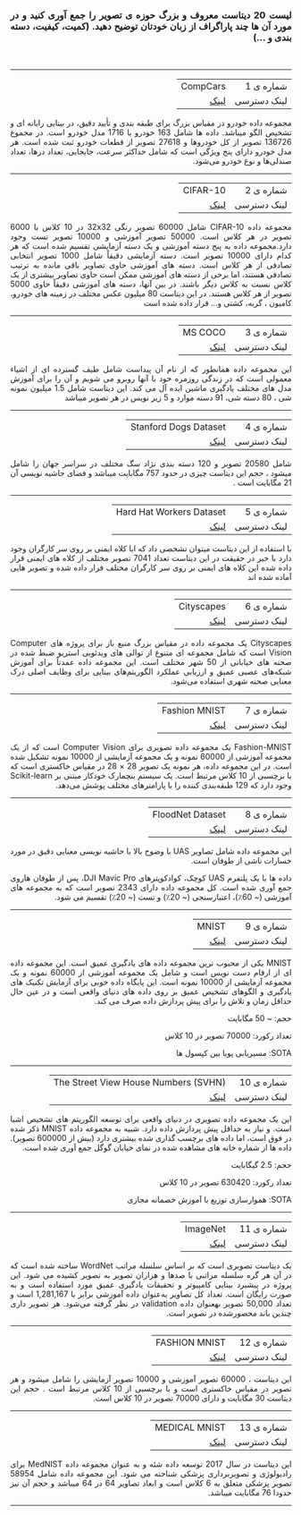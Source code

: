 <div dir="rtl" align="justify">
<h3>لیست 20 دیتاست معروف و بزرگ حوزه ی تصویر را جمع آوری کنید و در مورد آن ها چند پاراگراف از زبان خودتان توضیح دهید. (کمیت، کیفیت، دسته بندی و ...)</h3><br/>
</div>
<hr/>

<div dir="rtl" align="justify">
  <table>
 <tr>
   <td>شماره ی 1</td>
   <td>CompCars</td>
 </tr>
  <tr>
    <td>لینک دسترسی</td>
    <td><a href="http://ai.stanford.edu/~jkrause/cars/car_dataset.html">لینک</a></td>
  </tr>
</table>
  مجموعه داده خودرو در مقیاس بزرگ برای طبقه بندی و تأیید دقیق، در بینایی رایانه ای و تشخیص الگو میباشد. داده ها شامل 163 خودرو با 1716 مدل خودرو است. در مجموع 136726 تصویر از کل خودروها و 27618 تصویر از قطعات خودرو ثبت شده است. هر مدل خودرو دارای پنج ویژگی است که شامل حداکثر سرعت، جابجایی، تعداد درها، تعداد صندلی‌ها و نوع خودرو می‌شود.
</div><hr/>


<div dir="rtl" align="justify">
  <table>
 <tr>
   <td>شماره ی 2</td>
   <td>CIFAR-10</td>
 </tr>
  <tr>
    <td>لینک دسترسی</td>
    <td><a href="https://www.cs.toronto.edu/~kriz/cifar.html">لینک</a></td>
  </tr>
</table>
  مجموعه داده CIFAR-10 شامل 60000 تصویر رنگی 32x32 در 10 کلاس با 6000 تصویر در هر کلاس است. 50000 تصویر آموزشی و 10000 تصویر تست وجود دارد.مجموعه داده به پنج دسته آموزشی و یک دسته آزمایشی تقسیم شده است که هر کدام دارای 10000 تصویر است. دسته آزمایشی دقیقاً شامل 1000 تصویر انتخابی تصادفی از هر کلاس است. دسته های آموزشی حاوی تصاویر باقی مانده به ترتیب تصادفی هستند، اما برخی از دسته های آموزشی ممکن است حاوی تصاویر بیشتری از یک کلاس نسبت به کلاس دیگر باشند. در بین آنها، دسته های آموزشی دقیقاً حاوی 5000 تصویر از هر کلاس هستند.
   در این دیتاست 80 میلیون عکس مختلف در زمینه های خودرو، کامیون ، گربه، کشتی و... قرار داده شده است
</div><hr/>


<div dir="rtl" align="justify">
  <table>
 <tr>
   <td>شماره ی 3</td>
   <td>MS COCO</td>
 </tr>
  <tr>
    <td>لینک دسترسی</td>
    <td><a href="https://cocodataset.org/#download">لینک</a></td>
  </tr>
</table>
  این مجموعه داده همانطور که از نام آن پیداست شامل طیف گسترده ای از اشیاء معمولی است که در زندگی روزمره خود با آنها روبرو می شویم و آن را برای آموزش مدل های مختلف یادگیری ماشین ایده آل می کند. این دیتاست شامل 1.5 میلیون نمونه شی ، 80 دسته شی، 91 دسته موارد و 5 زیر نویس در هر تصویر میباشد
</div><hr/>


<div dir="rtl" align="justify">
  <table>
 <tr>
   <td>شماره ی 4</td>
   <td>Stanford Dogs Dataset</td>
 </tr>
  <tr>
    <td>لینک دسترسی</td>
    <td><a href="http://vision.stanford.edu/aditya86/ImageNetDogs/">لینک</a></td>
  </tr>
</table>
  شامل 20580 تصویر و 120 دسته بندی نژاد سگ مختلف در سراسر جهان را شامل میشود ، حجم این دیتاست چیزی در حدود 757 مگابایت میباشد و فضای حاشیه نویسی آن 21 مگابایت است . 
</div><hr/>



<div dir="rtl" align="justify">
  <table>
 <tr>
   <td>شماره ی 5</td>
   <td>Hard Hat Workers Dataset</td>
 </tr>
  <tr>
    <td>لینک دسترسی</td>
    <td><a href="https://public.roboflow.com/object-detection/hard-hat-workers/">لینک</a></td>
  </tr>
</table> 
  با استفاده از این دیتاست میتوان تشخصی داد که ابا کلاه ایمنی بر روی سر کارگران وجود دارد با  خیر در حقیقت در این دیتاست تعداد 7041 تصویر مختلف از کلاه های ایمنی قرار داده شده این کلاه های ایمنی بر روی سر کارگران مختلف قرار داده شده و تصویر هایی آماده شده اند
</div><hr/>

<div dir="rtl" align="justify">
  <table>
 <tr>
   <td>شماره ی 6</td>
   <td>Cityscapes</td>
 </tr>
  <tr>
    <td>لینک دسترسی</td>
    <td><a href="https://www.cityscapes-dataset.com/">لینک</a></td>
  </tr>
</table> Cityscapes یک مجموعه داده در مقیاس بزرگ منبع باز برای پروژه های Computer Vision است که شامل مجموعه ای متنوع از توالی های ویدئویی استریو ضبط شده در صحنه های خیابانی از 50 شهر مختلف است.  این مجموعه داده عمدتاً برای آموزش شبکه‌های عصبی عمیق و ارزیابی عملکرد الگوریتم‌های بینایی برای وظایف اصلی درک معنایی صحنه شهری استفاده می‌شود.
</div><hr/>


<div dir="rtl" align="justify">
  <table>
 <tr>
   <td>شماره ی 7</td>
   <td>Fashion MNIST</td>
 </tr>
  <tr>
    <td>لینک دسترسی</td>
    <td><a href="https://github.com/zalandoresearch/fashion-mnist">لینک</a></td>
  </tr>
</table> 
  Fashion-MNIST یک مجموعه داده تصویری برای Computer Vision است که از یک مجموعه آموزشی از 60000 نمونه و یک مجموعه آزمایشی از 10000 نمونه تشکیل شده است. در این مجموعه داده، هر نمونه یک تصویر 28 × 28 در مقیاس خاکستری است که با برچسبی از 10 کلاس مرتبط است. یک سیستم بنچمارک خودکار مبتنی بر Scikit-learn وجود دارد که 129 طبقه‌بندی کننده را با پارامترهای مختلف پوشش می‌دهد.
</div><hr/>



<div dir="rtl" align="justify">
  <table>
 <tr>
   <td>شماره ی 8</td>
   <td>FloodNet Dataset</td>
 </tr>
  <tr>
    <td>لینک دسترسی</td>
    <td><a href="https://github.com/BinaLab/FloodNet-Challenge-EARTHVISION2021">لینک</a></td>
  </tr>
</table> 
  این مجموعه داده شامل تصاویر UAS با وضوح بالا با حاشیه نویسی معنایی دقیق در مورد خسارات ناشی از طوفان است.

داده ها با یک پلتفرم UAS کوچک، کوادکوپترهای DJI Mavic Pro، پس از طوفان هاروی جمع آوری شده است. کل مجموعه داده دارای 2343 تصویر است که به مجموعه های آموزشی (~ 60٪)، اعتبارسنجی (~ 20٪) و تست (~ 20٪) تقسیم می شود.
</div><hr/>



<div dir="rtl" align="justify">
  <table>
 <tr>
   <td>شماره ی 9</td>
   <td>MNIST</td>
 </tr>
  <tr>
    <td>لینک دسترسی</td>
    <td><a href="https://datahack.analyticsvidhya.com/contest/practice-problem-identify-the-digits/">لینک</a></td>
  </tr>
</table> 
  MNIST یکی از محبوب ترین مجموعه داده های یادگیری عمیق است. این مجموعه داده ای از ارقام دست نویس است و شامل یک مجموعه آموزشی از 60000 نمونه و یک مجموعه آزمایشی از 10000 نمونه است. این پایگاه داده خوبی برای آزمایش تکنیک های یادگیری و الگوهای تشخیص عمیق بر روی داده های دنیای واقعی است و در عین حال حداقل زمان و تلاش را برای پیش پردازش داده صرف می کند.

حجم: ~ 50 مگابایت

تعداد رکورد: 70000 تصویر در 10 کلاس
<p dir="rtl">
SOTA: مسیریابی پویا بین کپسول ها
  </p>
</div><hr/>



<div dir="rtl" align="justify">
  <table>
 <tr>
   <td>شماره ی 10</td>
   <td>The Street View House Numbers (SVHN)</td>
 </tr>
  <tr>
    <td>لینک دسترسی</td>
    <td><a href="http://ufldl.stanford.edu/housenumbers/">لینک</a></td>
  </tr>
</table> 
  این یک مجموعه داده تصویری در دنیای واقعی برای توسعه الگوریتم های تشخیص اشیا است. و نیاز به حداقل پیش پردازش داده دارد. شبیه به مجموعه داده MNIST ذکر شده در فوق است، اما داده های برچسب گذاری شده بیشتری دارد (بیش از 600000 تصویر). داده ها از شماره خانه های مشاهده شده در نمای خیابان گوگل جمع آوری شده است.

حجم: 2.5 گیگابایت

تعداد رکورد: 630420 تصویر در 10 کلاس

<p dir="rtl">
SOTA: هموارسازی توزیع با آموزش خصمانه مجازی
  </p>
</div><hr/>



<div dir="rtl" align="justify">
  <table>
 <tr>
   <td>شماره ی 11</td>
   <td>ImageNet</td>
 </tr>
  <tr>
    <td>لینک دسترسی</td>
    <td><a href="https://image-net.org/">لینک</a></td>
  </tr>
</table> 
  یک دیتاست تصویری است که بر اساس سلسله مراتب WordNet ساخته شده است که در آن هر گره سلسله مراتبی با صدها و هزاران تصویر به تصویر کشیده می شود. این پروژه در پیشبرد بینایی کامپیوتر و تحقیقات یادگیری عمیق مورد استفاده است و به صورت رایگان است. تعداد کل تصاویر به‌عنوان داده آموزشی برابر با 1,281,167 است و تعداد 50,000 تصویر بهعنوان داده validation در نظر گرفته می‌شود. هر تصویر داری چندین باند محصور‌شده در تصویر است.
</div><hr/>



<div dir="rtl" align="justify">
  <table>
 <tr>
   <td>شماره ی 12</td>
   <td>FASHION MNIST</td>
 </tr>
  <tr>
    <td>لینک دسترسی</td>
    <td><a href="https://www.kaggle.com/datasets/zalando-research/fashionmnist">لینک</a></td>
  </tr>
</table> 
  
 این دیتاست ، 60000 تصویر آموزشی و 10000 تصویر آزمایشی را شامل میشود و هر تصویر در مقیاس خاکستری است و با برچسبی از 10 کلاس مرتبط است . حجم این دیتاست 30 مگابایت و دارای 70000 تصویر در 10 کلاس است.
</div><hr/>



<div dir="rtl" align="justify">
  <table>
 <tr>
   <td>شماره ی 13</td>
   <td>MEDICAL MNIST</td>
 </tr>
  <tr>
    <td>لینک دسترسی</td>
    <td><a href="https://github.com/apolanco3225/Medical-MNIST-Classification/blob/master/MedNIST.ipynb">لینک</a></td>
  </tr>
</table> 
  این دیتاست در سال 2017 توسعه داده شئه و به عنوان مجموعه داده MedNIST برای رادیولوژی و تصویربرداری پزشکی شناخته می شود. این مجموعه داده شامل 58954 تصویر پزشکی متعلق به 6 کلاس است و ابعاد تصاویر 64 در 64 میباشد و حجم آن نیز حدودا 76 مگابایت میباشد.
</div><hr/>

